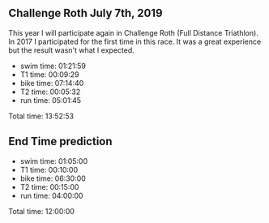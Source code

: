 ## Challenge Roth July 7th, 2019
This year I will participate again in Challenge Roth (Full Distance Triathlon). In 2017 I participated for the first time in this race. It was a great experience but the result wasn't what I expected.

- swim time: 01:21:59
-   T1 time: 00:09:29
- bike time: 07:14:40
-   T2 time: 00:05:32
-  run time: 05:01:45

 Total time: 13:52:53

## End Time prediction
- swim time: 01:05:00
-   T1 time: 00:10:00
- bike time: 06:30:00
-   T2 time: 00:15:00
-  run time: 04:00:00

 Total time: 12:00:00
 
 

